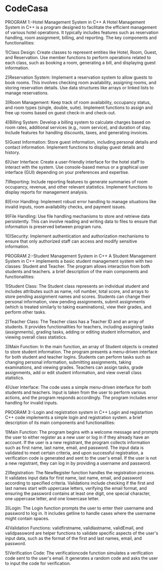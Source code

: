 # CodeCasa

PROGRAM 1:-Hotel Management System in C++
A Hotel Management System in C++ is a program designed to facilitate the efficient management of various hotel operations. It typically includes features such as reservation handling, room assignment, billing, and reporting. The key components and functionalities:

1)Class Design:
Create classes to represent entities like Hotel, Room, Guest, and Reservation.
Use member functions to perform operations related to each class, such as booking a room, generating a bill, and displaying guest information.

2)Reservation System:
Implement a reservation system to allow guests to book rooms. This involves checking room availability, assigning rooms, and storing reservation details.
Use data structures like arrays or linked lists to manage reservations.

3)Room Management:
Keep track of room availability, occupancy status, and room types (single, double, suite).
Implement functions to assign and free up rooms based on guest check-in and check-out.

4)Billing System:
Develop a billing system to calculate charges based on room rates, additional services (e.g., room service), and duration of stay.
Include features for handling discounts, taxes, and generating invoices.

5)Guest Information:
Store guest information, including personal details and contact information.
Implement functions to display guest details and history.

6)User Interface:
Create a user-friendly interface for the hotel staff to interact with the system.
Use console-based menus or a graphical user interface (GUI) depending on your preferences and expertise.

7)Reporting:
Include reporting features to generate summaries of room occupancy, revenue, and other relevant statistics.
Implement functions to display reports for management analysis.

8)Error Handling:
Implement robust error handling to manage situations like invalid inputs, room availability checks, and payment issues.

9)File Handling:
Use file handling mechanisms to store and retrieve data persistently. This can involve reading and writing data to files to ensure that information is preserved between program runs.

10)Security:
Implement authentication and authorization mechanisms to ensure that only authorized staff can access and modify sensitive information.


PROGRAM 2:-Student Management System in C++
A Student Management System in C++ implements a basic student management system with two classes: Student and Teacher. The program allows interaction from both students and teachers. a brief description of the main components and functionalities:

1)Student Class:
The Student class represents an individual student and includes attributes such as name, roll number, total score, and arrays to store pending assignment names and scores.
Students can change their personal information, view pending assignments, submit assignments (which is treated similarly to taking examinations), view their grades, and perform other tasks.

2)Teacher Class:
The Teacher class has a Teacher ID and an array of students. It provides functionalities for teachers, including assigning tasks (assignments), grading tasks, adding or editing student information, and viewing overall class statistics.

3)Main Function:
In the main function, an array of Student objects is created to store student information.
The program presents a menu-driven interface for both student and teacher logins.
Students can perform tasks such as changing personal information, submitting assignments, taking examinations, and viewing grades.
Teachers can assign tasks, grade assignments, add or edit student information, and view overall class statistics.

4)User Interface:
The code uses a simple menu-driven interface for both students and teachers.
Input is taken from the user to perform various actions, and the program responds accordingly.
The program includes error handling for invalid inputs.


PROGRAM 3:-Login and registration system in C++
Login and registartion C++ code implements a simple login and registration system. a brief description of its main components and functionalities:

1)Main Function:
The program begins with a welcome message and prompts the user to either register as a new user or log in if they already have an account.
If the user is a new registrant, the program collects information such as first name, last name, email, and password. The input data is validated to meet certain criteria, and upon successful registration, a verification code is generated and sent to the user's email.
If the user is not a new registrant, they can log in by providing a username and password.

2)Registration:
The NewRegister function handles the registration process. It validates input data for first name, last name, email, and password according to specified criteria.
Validations include checking if the first and last names start with uppercase letters, verifying the email format, and ensuring the password contains at least one digit, one special character, one uppercase letter, and one lowercase letter.

3)Login:
The Login function prompts the user to enter their username and password to log in.
It includes getline to handle cases where the username might contain spaces.

4)Validation Functions:
validfirstname, validlastname, validEmail, and validpassword are helper functions to validate specific aspects of the user's input data, such as the format of the first and last names, email, and password.

5)Verification Code:
The verificationcode function simulates a verification code sent to the user's email. It generates a random code and asks the user to input the code for verification.
